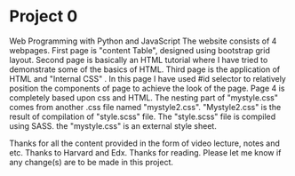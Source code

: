 # Project 0

Web Programming with Python and JavaScript
The website consists of 4 webpages. First page is "content Table", designed using bootstrap grid layout. Second page is basically an HTML tutorial where I have tried to demonstrate some of the basics of HTML. Third page is the application of HTML and "Internal CSS" . In this page I have used #id selector to relatively position the components of page to achieve the look of the page. Page 4 is completely based upon css and HTML. The nesting part of "mystyle.css" comes from another .css file named "mystyle2.css". "Mystyle2.css" is the result of compilation of "style.scss" file. The "style.scss" file is compiled using SASS. the "mystyle.css" is an external style sheet.

Thanks for all the content provided in the form of video lecture, notes and etc. Thanks to Harvard and Edx. Thanks for reading. Please let me know if any change(s) are to be made in this project.   
